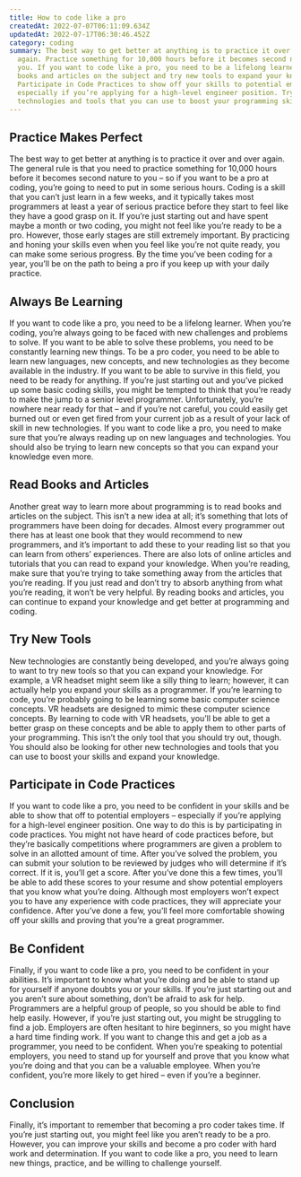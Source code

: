 ```yaml
---
title: How to code like a pro
createdAt: 2022-07-07T06:11:09.634Z
updatedAt: 2022-07-17T06:30:46.452Z
category: coding
summary: The best way to get better at anything is to practice it over and over
  again. Practice something for 10,000 hours before it becomes second nature to
  you. If you want to code like a pro, you need to be a lifelong learner. Read
  books and articles on the subject and try new tools to expand your knowledge.
  Participate in Code Practices to show off your skills to potential employers –
  especially if you’re applying for a high-level engineer position. Try new
  technologies and tools that you can use to boost your programming skills.
---
```


## Practice Makes Perfect

The best way to get better at anything is to practice it over and over again. The general rule is that you need to practice something for 10,000 hours before it becomes second nature to you – so if you want to be a pro at coding, you’re going to need to put in some serious hours.
Coding is a skill that you can’t just learn in a few weeks, and it typically takes most programmers at least a year of serious practice before they start to feel like they have a good grasp on it.
If you’re just starting out and have spent maybe a month or two coding, you might not feel like you’re ready to be a pro. However, those early stages are still extremely important.
By practicing and honing your skills even when you feel like you’re not quite ready, you can make some serious progress.
By the time you’ve been coding for a year, you’ll be on the path to being a pro if you keep up with your daily practice.

## Always Be Learning

If you want to code like a pro, you need to be a lifelong learner. When you’re coding, you’re always going to be faced with new challenges and problems to solve. If you want to be able to solve these problems, you need to be constantly learning new things.
To be a pro coder, you need to be able to learn new languages, new concepts, and new technologies as they become available in the industry. If you want to be able to survive in this field, you need to be ready for anything.
If you’re just starting out and you’ve picked up some basic coding skills, you might be tempted to think that you’re ready to make the jump to a senior level programmer. Unfortunately, you’re nowhere near ready for that – and if you’re not careful, you could easily get burned out or even get fired from your current job as a result of your lack of skill in new technologies.
If you want to code like a pro, you need to make sure that you’re always reading up on new languages and technologies. You should also be trying to learn new concepts so that you can expand your knowledge even more.

## Read Books and Articles

Another great way to learn more about programming is to read books and articles on the subject. This isn’t a new idea at all; it’s something that lots of programmers have been doing for decades.
Almost every programmer out there has at least one book that they would recommend to new programmers, and it’s important to add these to your reading list so that you can learn from others’ experiences.
There are also lots of online articles and tutorials that you can read to expand your knowledge.
When you’re reading, make sure that you’re trying to take something away from the articles that you’re reading. If you just read and don’t try to absorb anything from what you’re reading, it won’t be very helpful.
By reading books and articles, you can continue to expand your knowledge and get better at programming and coding.

## Try New Tools

New technologies are constantly being developed, and you’re always going to want to try new tools so that you can expand your knowledge. For example, a VR headset might seem like a silly thing to learn; however, it can actually help you expand your skills as a programmer.
If you’re learning to code, you’re probably going to be learning some basic computer science concepts. VR headsets are designed to mimic these computer science concepts.
By learning to code with VR headsets, you’ll be able to get a better grasp on these concepts and be able to apply them to other parts of your programming.
This isn’t the only tool that you should try out, though. You should also be looking for other new technologies and tools that you can use to boost your skills and expand your knowledge.

## Participate in Code Practices

If you want to code like a pro, you need to be confident in your skills and be able to show that off to potential employers – especially if you’re applying for a high-level engineer position. One way to do this is by participating in code practices.
You might not have heard of code practices before, but they’re basically competitions where programmers are given a problem to solve in an allotted amount of time.
After you’ve solved the problem, you can submit your solution to be reviewed by judges who will determine if it’s correct. If it is, you’ll get a score. After you’ve done this a few times, you’ll be able to add these scores to your resume and show potential employers that you know what you’re doing.
Although most employers won’t expect you to have any experience with code practices, they will appreciate your confidence. After you’ve done a few, you’ll feel more comfortable showing off your skills and proving that you’re a great programmer.

## Be Confident

Finally, if you want to code like a pro, you need to be confident in your abilities. It’s important to know what you’re doing and be able to stand up for yourself if anyone doubts you or your skills.
If you’re just starting out and you aren’t sure about something, don’t be afraid to ask for help. Programmers are a helpful group of people, so you should be able to find help easily.
However, if you’re just starting out, you might be struggling to find a job. Employers are often hesitant to hire beginners, so you might have a hard time finding work.
If you want to change this and get a job as a programmer, you need to be confident. When you’re speaking to potential employers, you need to stand up for yourself and prove that you know what you’re doing and that you can be a valuable employee. When you’re confident, you’re more likely to get hired – even if you’re a beginner.

## Conclusion

Finally, it’s important to remember that becoming a pro coder takes time. If you’re just starting out, you might feel like you aren’t ready to be a pro. However, you can improve your skills and become a pro coder with hard work and determination. If you want to code like a pro, you need to learn new things, practice, and be willing to challenge yourself.
